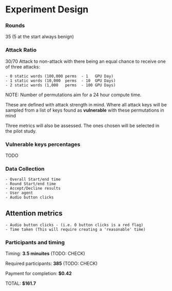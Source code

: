 # Experiment Design

### Rounds
35 (5 at the start always benign)

### Attack Ratio
30/70 Attack to non-attack with there being an equal chance to receive one of three attacks:

    - 0 static words (100,000 perms  - 1   GPU Day)
    - 1 static words (10,000  perms  - 10  GPU Days)
    - 2 static words (1,000   perms  - 100 GPU Days)

NOTE: Number of permutations aim for a 24 hour compute time.

These are defined with attack strength in mind. Where all attack keys will be sampled from a list of keys
found as **vulnerable** with these permutations in mind

Three metrics will also be assessed. The ones chosen will be selected in 
the pilot study.

### Vulnerable keys percentages

TODO

### Data Collection
    - Overall Start/end time
    - Round Start/end time
    - Accept/Decline results
    - User agent
    - Audio button clicks

## Attention metrics
    - Audio button clicks - (i.e. 0 button clicks is a red flag)
    - Time taken (This will require creating a 'reasonable' time)


### Participants and timing

Timing: **3.5 minuites** (TODO: CHECK)

Required participants: **385** (TODO: CHECK)

Payment for completion: **$0.42** 

TOTAL:                  **$161.7**
